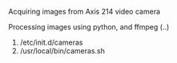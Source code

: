 Acquiring images from Axis 214 video camera

Processing images using python, and ffmpeg (..)

1. /etc/init.d/cameras
2. /usr/local/bin/cameras.sh

